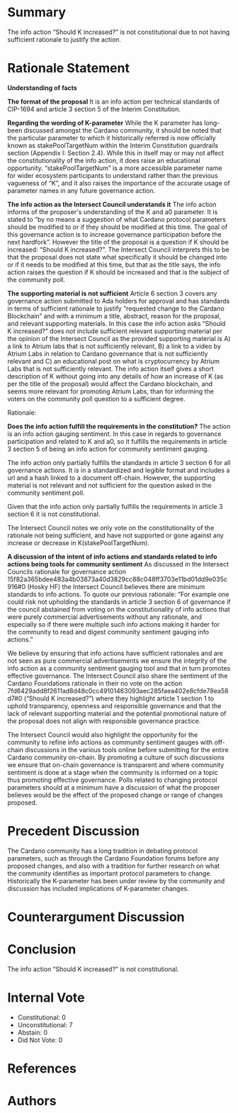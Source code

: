 
# Summary

The info action “Should K increased?” is not constitutional due to not having sufficient rationale to justify the action. 

# Rationale Statement

**Understanding of facts**

 **The format of the proposal**
 It is an info action per technical standards of CIP-1694 and article 3 section 5 of the Interim Constitution.

 **Regarding the wording of K-parameter**
 While the K parameter has long-been discussed amongst the Cardano community, it should be noted that the particular parameter to which it historically referred is now officially known as stakePoolTargetNum within the Interim Constitution guardrails section (Appendix I: Section 2.4). While this in itself may or may not affect the constitutionality of the info action, it does raise an educational opportunity. “stakePoolTargetNum” is a more accessible parameter name for wider ecosystem participants to understand rather than the previous vagueness of “K”, and it also raises the importance of the accurate usage of parameter names in any future governance action.

 **The info action as the Intersect Council understands it**
 The info action informs of the proposer's understanding of the K and a0 parameter. It is stated to “by no means a suggestion of what Cardano protocol parameters should be modified to or if they should be modified at this time. The goal of this governance action is to increase governance participation before the next hardfork”. However the title of the proposal is a question if K should be increased: “Should K increased?”. The Intersect Council interprets this to be that the proposal does not state what specifically it should be changed into or if it needs to be modified at this time, but that as the title says, the info action raises the question if K should be increased and that is the subject of the community poll.

 **The supporting material is not sufficient**
 Article 6 section 3 covers any governance action submitted to Ada holders for approval and has standards in terms of sufficient rationale to justify “requested change to the Cardano Blockchain” and with a minimum a title, abstract, reason for the proposal, and relevant supporting materials.  In this case the info action asks “Should K increased?” does not include sufficient relevant supporting material per the opinion of the Intersect Council as the provided supporting material is A) a link to Atrium labs that is not sufficiently relevant, B) a link to a video by Atrium Labs in relation to Cardano governance that is not sufficiently relevant and C) an educational post on what is cryptocurrency by Atrium Labs that is not sufficiently relevant. The info action itself gives a short description of K without going into any details of how an increase of K (as per the title of the proposal) would affect the Cardano blockchain, and seems more relevant for promoting Atrium Labs, than for informing the voters on the community poll question to a sufficient degree. 

 Rationale: 

 **Does the info action fulfill the requirements in the constitution?**
 The action is an info action gauging sentiment. In this case in regards to governance participation and related to K and a0, so it fulfills the requirements in article 3 section 5 of being an info action for community sentiment gauging.

 The info action only partially fulfills the standards in article 3 section 6 for all governance actions. It is in a standardized and legible format and includes a url and a hash linked to a document off-chain. However, the supporting material is not relevant and not sufficient for the question asked in the community sentiment poll.

 Given that the info action only partially fulfills the requirements in article 3 section 6 it is not constitutional.

 The Intersect Council notes we only vote on the constitutionality of the rationale not being sufficient, and have not supported or gone against any increase or decrease in K(stakePoolTargetNum).

 **A discussion of the intent of info actions and standards related to info actions being  tools for community sentiment**
 As discussed in the Intersect Councils rationale for governance action 15f82a365bdee483a4b03873a40d3829cc88c048ff3703e11bd01dd9e035c916#0 (Hosky HF) the Intersect Council believes there are minimum standards to info actions. To quote our previous rationale:  “For example one could risk not upholding the standards in article 3 section 6 of governance if the council abstained from voting on the constitutionality of info actions that were purely commercial advertisements without any rationale, and especially so if there were multiple such info actions making it harder for the community to read and digest community sentiment gauging info actions.”

 We believe by ensuring that info actions have sufficient rationales and are not seen as pure commercial advertisements we ensure the integrity of the info action as a community sentiment gauging tool and that in turn promotes effective governance. The Intersect Council also share the sentiment of the Cardano Foundations rationale in their no vote on the action 7fd6429add8f2611ad8d48c0cc49101463093aec285faea402e8cfde78ea58d7#0 (“Should K increased?”) where they highlight article 1 section 1 to uphold transparency, openness and responsible governance and that the lack of relevant supporting material and the potential promotional nature of the proposal does not align with responsible governance practice.

 The Intersect Council would also highlight the opportunity for the community to refine info actions as community sentiment gauges with off-chain discussions in the various tools online before submitting for the entire Cardano community on-chain. By promoting a culture of such discussions we ensure that on-chain governance is transparent and where community sentiment is done at a stage when the community is informed on a topic thus promoting effective governance. Polls related to changing protocol parameters should at a minimum have a discussion of what the proposer believes would be the effect of the proposed change or range of changes proposed.

# Precedent Discussion

The Cardano community has a long tradition in debating protocol parameters, such as through the Cardano Foundation forums before any proposed changes, and also with a tradition for further research on what the community identifies as important protocol parameters to change. Historically the K-parameter has been under review by the community and discussion has included implications of K-parameter changes.

# Counterargument Discussion



# Conclusion

The info action “Should K increased?” is not constitutional.

# Internal Vote

- Constitutional: 0
- Unconstitutional: 7
- Abstain: 0
- Did Not Vote: 0

# References



# Authors


